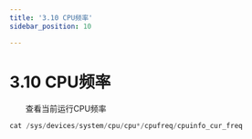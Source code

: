 ```yaml
---
title: '3.10 CPU频率'
sidebar_position: 10

---
```


# 3.10 CPU频率

&emsp;&emsp;查看当前运行CPU频率

```c#
cat /sys/devices/system/cpu/cpu*/cpufreq/cpuinfo_cur_freq
```

